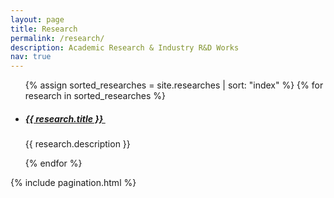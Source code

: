 ```yaml
---
layout: page
title: Research
permalink: /research/
description: Academic Research & Industry R&D Works
nav: true
---
```


<div class="post">
  <ul class="post-list">
    {% assign sorted_researches = site.researches | sort: "index" %}
    {% for research in sorted_researches %}
      <li>
        <h5><a class="post-title" style="text-decoration:underline" href="{{ research.url | prepend: site.baseurl }}">{{ research.title }}&nbsp;<i class="fa fa-link" aria-hidden="true"></i></a></h5>
        <p>{{ research.description }}</p>
      </li>
    {% endfor %}
  </ul>
  
  {% include pagination.html %}
</div>
